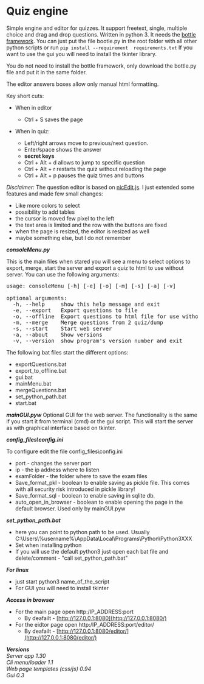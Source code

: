 # Quiz engine
Simple engine and editor for quizzes. It support freetext, single, multiple choice and drag and drop questions. Written in python 3. It needs the [bottle framework](https://github.com/bottlepy/bottle). You can just put the file bootle.py in the root folder with all other python scripts or run ``pip install --requirement  requirements.txt`` 
If you want to use the gui you will need to install the tkinter library.

You do not need to install the bottle framework, only download the bottle.py file and put it in the same folder.

The editor answers boxes allow only manual html formatting.

Key short cuts:

- When in editor
  - Ctrl + S saves the page

- When in quiz:
  - Left/right arrows move to previous/next question.
  - Enter/space shows the answer
  - **secret keys**
  - Ctrl + Alt + d allows to jump to specific question
  - Ctrl + Alt + r restarts the quiz without reloading the page
  - Ctrl + Alt + p pauses the quiz times and buttons

*Disclaimer:*
The question editor is based on [nicEdit.js](https://nicedit.com). I just extended some features and made few small changes:
- Like more colors to select
- possibility to add tables
- the cursor is moved few pixel to the left
- the text area is limited and the row with the buttons are fixed
- when the page is resized, the editor is resized as well
- maybe something else, but I do not remember
  

***consoleMenu.py***

This is the main files when stared you will see a menu to select options to export, merge, start the server and export a quiz to html to use without server.
You can use the following arguments:  
  
<pre>
usage: consoleMenu [-h] [-e] [-o] [-m] [-s] [-a] [-v]

optional arguments:
  -h, --help     show this help message and exit
  -e, --export   Export questions to file
  -o, --offline  Export questions to html file for use without http server
  -m, --merge    Merge questions from 2 quiz/dump
  -s, --start    Start web server
  -a, --about    Show versions
  -v, --version  show program's version number and exit
</pre>

The following bat files start the different options:
- exportQuestions.bat
- export_to_offline.bat
- gui.bat
- mainMenu.bat
- mergeQuestions.bat
- set_python_path.bat
- start.bat


***mainGUI.pyw***
Optional GUI for the web server. The functionality is the same if you start it from terminal (cmd) or the gui script.
This will start the server as with graphical interface based on tkinter.  


***config_files\config.ini***

To configure edit the file config_files\config.ini
- port - changes the server port
- ip - the ip address where to listen
- examFolder - the folder where to save the exam files
- Save_format_pkl - boolean to enable saving as pickle file. This comes with all security risk introduced in pickle library!
- Save_format_sql - boolean to enable saving in sqlite db.
- auto_open_in_browser - boolean to enable opening the page in the default browser. Used only by mainGUI.pyw


***set_python_path.bat***
- here you can point to python path to be used. Usually C:\Users\\%username%\AppData\Local\Programs\Python\Python3XXX
- Set when installing python
- If you will use the default python3 just open each bat file and delete/comment - "call set_python_path.bat"

***For linux***
- just start python3 name_of_the_script
- For GUI you will need to install tkinter

***Access in browser***
- For the main page open http:/IP_ADDRESS:port
  - By deafailt - [http://127.0.0.1:8080](http://127.0.0.1:8080/)
- For the eidtor page open http:/IP_ADDRESS:port/editor/
  - By deafailt - [http://127.0.0.1:8080/editor/](http://127.0.0.1:8080/editor/)

***Versions***  
*Server app 1.30*  
*Cli menu/loader 1.1*  
*Web page templates (css/js) 0.94*  
*Gui 0.3*  